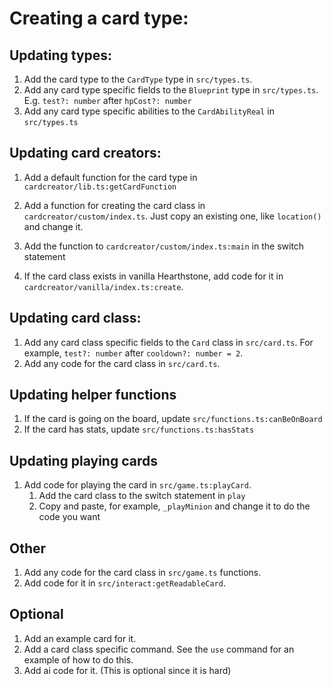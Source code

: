 # Creating a card type:

## Updating types:
1. Add the card type to the `CardType` type in `src/types.ts`.
2. Add any card type specific fields to the `Blueprint` type in `src/types.ts`. E.g. `test?: number` after `hpCost?: number`
3. Add any card type specific abilities to the `CardAbilityReal` in `src/types.ts`

## Updating card creators:
1. Add a default function for the card type in `cardcreator/lib.ts:getCardFunction`

1. Add a function for creating the card class in `cardcreator/custom/index.ts`. Just copy an existing one, like `location()` and change it.
2. Add the function to `cardcreator/custom/index.ts:main` in the switch statement

1. If the card class exists in vanilla Hearthstone, add code for it in `cardcreator/vanilla/index.ts:create`.

## Updating card class:
1. Add any card class specific fields to the `Card` class in `src/card.ts`. For example, `test?: number` after `cooldown?: number = 2`.
2. Add any code for the card class in `src/card.ts`.

## Updating helper functions
1. If the card is going on the board, update `src/functions.ts:canBeOnBoard`
2. If the card has stats, update `src/functions.ts:hasStats`

## Updating playing cards
1. Add code for playing the card in `src/game.ts:playCard`.
    1. Add the card class to the switch statement in `play`
    2. Copy and paste, for example, `_playMinion` and change it to do the code you want

## Other
1. Add any code for the card class in `src/game.ts` functions.
2. Add code for it in `src/interact:getReadableCard`.

## Optional
1. Add an example card for it.
2. Add a card class specific command. See the `use` command for an example of how to do this.
3. Add ai code for it. (This is optional since it is hard)